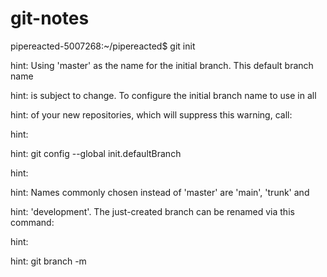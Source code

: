 # git-notes

pipereacted-5007268:~/pipereacted$ git init

hint: Using 'master' as the name for the initial branch. This default branch name

hint: is subject to change. To configure the initial branch name to use in all

hint: of your new repositories, which will suppress this warning, call:

hint:

hint:   git config --global init.defaultBranch <name>

hint:

hint: Names commonly chosen instead of 'master' are 'main', 'trunk' and

hint: 'development'. The just-created branch can be renamed via this command:

hint:

hint:   git branch -m <name>
